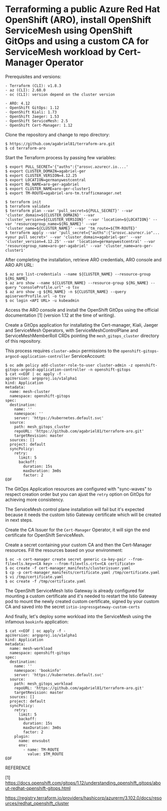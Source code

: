 # Terraforming a public Azure Red Hat OpenShift (ARO), install OpenShift ServiceMesh using OpenShift GitOps and using a custom CA for ServiceMesh workload by Cert-Manager Operator

Prerequisites and versions:

```
- Terraform (CLI): v1.8.3
- az (CLI): 2.60.0
- oc (CLI): version depend on the cluster version
```
```
- ARO: 4.12
- OpenShift GitOps: 1.12
- OpenShift Kiali: 1.73
- OpenShift Jaeger: 1.53
- OpenShift ServiceMesh: 2.5
- OpenShift Cert-Manager: 1.12
```

Clone the repository and change to repo directory:
```
$ https://github.com/agabriel81/terraform-aro.git
$ cd terraform-aro
```

Start the Terraform process by passing few variables:
```
$ export PULL_SECRET='{"auths":{"arosvc.azurecr.io....'
$ export CLUSTER_DOMAIN=agabriel-ger
$ export CLUSTER_VERSION=4.12.25
$ export LOCATION=germanywestcentral
$ export RG_NAME=aro-ger-agabriel
$ export CLUSTER_NAME=aro-ger-cluster1
$ export TM-ROUTE=agabriel-aro-tm.trafficmanager.net
```
```
$ terraform init
$ terraform validate
$ terraform plan --var 'pull_secret=${PULL_SECRET}' --var 'cluster_domain=${CLUSTER_DOMAIN}' --var 'cluster_version=${CLUSTER_VERSION}' --var 'location=${LOCATION}' --var 'resourcegroup_name=${RG_NAME}' --var 'cluster_name=${CLUSTER_NAME}' --var 'tm_route=${TM-ROUTE}'
$ terraform apply --var 'pull_secret={"auths":{"arosvc.azurecr.io"...<your pull secret>' --var 'cluster_domain=agabriel-ger' --var 'cluster_version=4.12.25' --var 'location=germanywestcentral' --var 'resourcegroup_name=aro-ger-agabriel' --var 'cluster_name=aro-ger-cluster1'
```

After completing the installation, retrieve ARO credentials, ARO console and ARO API URL:

```
$ az aro list-credentials --name ${CLUSTER_NAME} --resource-group ${RG_NAME}
$ az aro show --name ${CLUSTER_NAME} --resource-group ${RG_NAME} --query "consoleProfile.url" -o tsv
$ az aro show -g ${RG_NAME} -n ${CLUSTER_NAME} --query apiserverProfile.url -o tsv 
$ oc login <API URL> -u kubeadmin
```

Access the ARO console and install the OpenShift GitOps using the official documentation [1] (version 1.12 at the time of writing).

Create a GitOps application for installating the Cert-manager, Kiali, Jaeger and ServiceMesh Operators, with ServiceMeshControlPlane and ServiceMeshMemberRoll CRDs pointing the `mesh_gitops_cluster` directory of this repository. 

This process requires `cluster-admin` permissions to the `openshift-gitops-argocd-application-controller` ServiceAccount:

```
$ oc adm policy add-cluster-role-to-user cluster-admin -z openshift-gitops-argocd-application-controller -n openshift-gitops
$ cat <<EOF | oc apply -f -
apiVersion: argoproj.io/v1alpha1
kind: Application
metadata:
  name: mesh-cluster
  namespace: openshift-gitops
spec:
  destination:
    name: ''
    namespace: ''
    server: 'https://kubernetes.default.svc'
  source:
    path: mesh_gitops_cluster
    repoURL: 'https://github.com/agabriel81/terraform-aro.git'
    targetRevision: master
  sources: []
  project: default
  syncPolicy:
    retry:
      limit: 5
      backoff:
        duration: 15s
        maxDuration: 3m0s
        factor: 2
EOF
```

The GitOps Application resources are configured with "sync-waves" to respect creation order but you can ajust the `retry` option on GitOps for achieving more consistency.

The ServiceMesh control plane installation will fail but it's expected because it needs the custom Istio Gateway certificate which will be created in next steps.

Create the CA Issuer for the `Cert-Manager` Operator, it will sign the end certificate for OpenShift ServiceMesh.

Create a secret containing your custom CA and then the Cert-Manager resources. Fill the resources based on your environment:

```
$ oc -n cert-manager create secret generic ca-key-pair --from-file=tls.key=<CA key> --from-file=tls.crt=<CA certificate>
$ oc create -f cert-manager_manifests/clusterissuer.yaml
$ cp -p cert-manager_manifests/certificate.yaml /tmp/certificate.yaml
$ vi /tmp/certificate.yaml
$ oc create -f /tmp/certificate.yaml
```

The OpenShift ServiceMesh Istio Gateway is already configured for mounting a custom certificate and it's needed to restart the Istio Gateway pod to mount the newly created custom certificate, signed by your custom CA and saved into the secret `istio-ingressgateway-custom-certs`

And finally, let's deploy some workload into the ServiceMesh using the infamous `bookinfo` application:

```
$ cat <<EOF | oc apply -f -
apiVersion: argoproj.io/v1alpha1
kind: Application
metadata:
  name: mesh-workload
  namespace: openshift-gitops
spec:
  destination:
    name: ''
    namespace: 'bookinfo'
    server: 'https://kubernetes.default.svc'
  source:
    path: mesh_gitops_workload
    repoURL: 'https://github.com/agabriel81/terraform-aro.git'
    targetRevision: master
  sources: []
  project: default
  syncPolicy:
    retry:
      limit: 5
      backoff:
        duration: 15s
        maxDuration: 3m0s
        factor: 2
    plugin:
      name: envsubst
      env:
        - name: TM-ROUTE
          value: $TM_ROUTE
EOF
```


REFERENCE

[1] https://docs.openshift.com/gitops/1.12/understanding_openshift_gitops/about-redhat-openshift-gitops.html

https://registry.terraform.io/providers/hashicorp/azurerm/3.102.0/docs/resources/redhat_openshift_cluster

